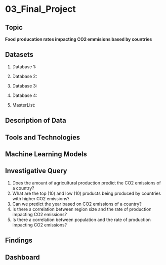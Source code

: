 # 03_Final_Project

## Topic
**Food producation rates impacting CO2 emmisions based by countries**

## Datasets 

1. Database 1:
2. Database 2:
3. Database 3:
4. Database 4:

5. MasterList:

## Description of Data

## Tools and Technologies 

## Machine Learning Models


## Investigative Query

1. Does the amount of agricultural production predict the CO2 emissions of a country?
2. What are the top (10) and low (10) products being produced by countries with higher CO2 emissions?
3. Can we predict the year based on CO2 emissions of a country?
4. Is there a correlation between region size and the rate of production impacting CO2 emissions? 
5. Is there a correlation between population and the rate of production impacting CO2 emissions?

## Findings  

## Dashboard 
